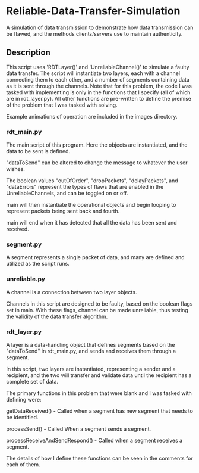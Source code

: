 # Reliable-Data-Transfer-Simulation
A simulation of data transmission to demonstrate how data transmission can be flawed, and the methods clients/servers use to maintain authenticity.

## Description
This script uses 'RDTLayer()' and 'UnreliableChannel()' to simulate a faulty data transfer. The script will instantiate two layers, each with a channel connecting them to each other, and a number of segments containing data as it is sent through the channels. Note that for this problem, the code I was tasked with implementing is only in the functions that I specify (all of which are in rdt_layer.py). All other functions are pre-written to define the premise of the problem that I was tasked with solving.

Example animations of operation are included in the images directory.

### rdt_main.py
The main script of this program. Here the objects are instantiated, and the data to be sent is defined.

"dataToSend" can be altered to change the message to whatever the user wishes.

The boolean values "outOfOrder", "dropPackets", "delayPackets", and "dataErrors" represent the types of flaws that are enabled in the UnreliableChannels, and can be toggled on or off.

main will then instantiate the operational objects and begin looping to represent packets being sent back and fourth.

main will end when it has detected that all the data has been sent and received.

### segment.py
A segment represents a single packet of data, and many are defined and utilized as the script runs.

### unreliable.py
A channel is a connection between two layer objects.

Channels in this script are designed to be faulty, based on the boolean flags set in main. With these flags, channel can be made unreliable, thus testing the validity of the data transfer algorithm.

### rdt_layer.py
A layer is a data-handling object that defines segments based on the "dataToSend" in rdt_main.py, and sends and receives them through a segment.

In this script, two layers are instantiated, representing a sender and a recipient, and the two will transfer and validate data until the recipient has a complete set of data.

The primary functions in this problem that were blank and I was tasked with defining were:

  getDataReceived() - Called when a segment has new segment that needs to be identified.

  processSend() - Called When a segment sends a segment.

  processReceiveAndSendRespond() - Called when a segment receives a segment.

The details of how I define these functions can be seen in the comments for each of them.
